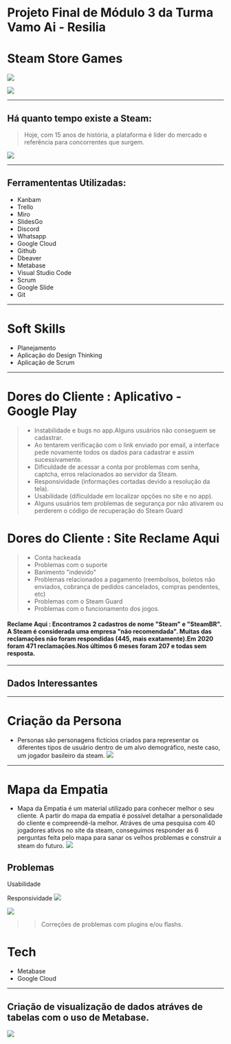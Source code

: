 # Projeto Final de Módulo 3 da Turma Vamo Ai - Resilia 
# Steam Store Games 

![](https://github.com/michelle-lira/projeto_modulo3_steam/blob/main/images/Captura%20de%20tela%20de%202021-05-27%2022-45-20.png)

![](https://github.com/michelle-lira/projeto_modulo3_steam/blob/main/images/Captura%20de%20tela%20de%202021-05-28%2002-17-29.png)

---

## Há quanto tempo existe a Steam: 
>Hoje, com 15 anos de história, a plataforma é líder do mercado e referência para concorrentes que surgem. 

![](https://github.com/michelle-lira/projeto_modulo3_steam/blob/main/images/Captura%20de%20tela%20de%202021-05-28%2002-17-35.png)

---

## Ferramententas Utilizadas: 
* Kanbam 
* Trello
* Miro
* SlidesGo
* Discord 
* Whatsapp 
* Google Cloud 
* Github
* Dbeaver 
* Metabase
* Visual Studio Code 
* Scrum 
* Google Slide
* Git
---
# Soft Skills 
* Planejamento 
* Aplicação do Design Thinking 
* Aplicação de Scrum 
---
# Dores do Cliente : Aplicativo - Google Play 
 
> * Instabilidade e bugs no app.Alguns usuários não conseguem se cadastrar. 
> * Ao tentarem verificação com o link enviado por email, a interface pede novamente todos os dados para cadastrar e assim sucessivamente.
> * Dificuldade de acessar a conta por problemas com senha, captcha, erros relacionados ao servidor da Steam.
> * Responsividade (informações cortadas devido a resolução da tela).
> * Usabilidade (dificuldade em localizar opções no site e no app).
> * Alguns usuários tem problemas de segurança por não ativarem ou perderem o código de recuperação do Steam Guard


# Dores do Cliente : Site Reclame Aqui

> * Conta hackeada
> * Problemas com o suporte
> * Banimento "indevido"
> * Problemas relacionados a pagamento (reembolsos, boletos não enviados, cobrança de pedidos cancelados, compras pendentes, etc)
> * Problemas com o Steam Guard
> * Problemas com o funcionamento dos jogos.

 #### Reclame Aqui : Encontramos 2 cadastros de nome "Steam" e "SteamBR". A Steam é considerada uma empresa "não recomendada". Muitas das reclamações não foram respondidas (445, mais exatamente).Em 2020 foram 471 reclamações.Nos últimos 6 meses foram 207 e todas sem resposta.
---------

## Dados Interessantes 

---
# Criação da Persona 

* Personas são personagens fictícios criados para representar os diferentes tipos de usuário dentro de um alvo demográfico, neste caso, um jogador basileiro da steam. 
![](https://github.com/michelle-lira/projeto_modulo3_steam/blob/main/images/User%20Persona%20Template.jpg)

---
# Mapa da Empatia

* Mapa da Empatia é um material utilizado para conhecer melhor o seu cliente. A partir do mapa da empatia é possível detalhar a personalidade do cliente e compreendê-la melhor. Atráves de uma pesquisa com 40 jogadores ativos no site da steam, conseguimos responder as 6 perguntas feita pelo mapa para sanar os velhos problemas e construir a steam do futuro. 
![](https://github.com/michelle-lira/projeto_modulo3_steam/blob/main/images/mapa_empatia(2).jpg)


## Problemas 
Usabilidade 

Responsividade
![](https://github.com/michelle-lira/projeto_modulo3_steam/blob/main/images/Captura%20de%20tela%20de%202021-05-28%2002-18-22.png)

![](https://github.com/michelle-lira/projeto_modulo3_steam/blob/main/images/Captura%20de%20tela%20de%202021-05-28%2002-18-25.png)

>> Correções de problemas com plugins e/ou flashs.


# Tech
* Metabase 
* Google Cloud
--------------


## Criação de visualização de dados atráves de tabelas com o uso de Metabase.


![](https://github.com/michelle-lira/projeto_modulo3_steam/blob/main/images/Captura%20de%20tela%20de%202021-05-28%2002-18-46.png)

